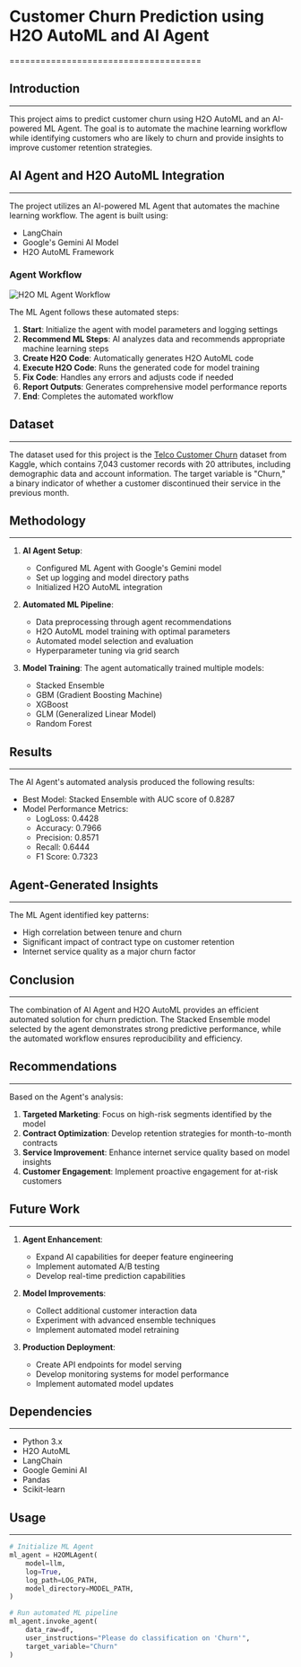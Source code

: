 # Customer Churn Prediction using H2O AutoML and AI Agent
=====================================

## Introduction
---------------

This project aims to predict customer churn using H2O AutoML and an AI-powered ML Agent. The goal is to automate the machine learning workflow while identifying customers who are likely to churn and provide insights to improve customer retention strategies.

## AI Agent and H2O AutoML Integration
---------------
The project utilizes an AI-powered ML Agent that automates the machine learning workflow. The agent is built using:
- LangChain
- Google's Gemini AI Model
- H2O AutoML Framework

### Agent Workflow
![H2O ML Agent Workflow](workflow_diagram.png)

The ML Agent follows these automated steps:
1. **Start**: Initialize the agent with model parameters and logging settings
2. **Recommend ML Steps**: AI analyzes data and recommends appropriate machine learning steps
3. **Create H2O Code**: Automatically generates H2O AutoML code
4. **Execute H2O Code**: Runs the generated code for model training
5. **Fix Code**: Handles any errors and adjusts code if needed
6. **Report Outputs**: Generates comprehensive model performance reports
7. **End**: Completes the automated workflow

## Dataset
------------

The dataset used for this project is the [Telco Customer Churn](https://www.kaggle.com/datasets/blastchar/telco-customer-churn) dataset from Kaggle, which contains 7,043 customer records with 20 attributes, including demographic data and account information. The target variable is "Churn," a binary indicator of whether a customer discontinued their service in the previous month.

## Methodology
--------------

1. **AI Agent Setup**: 
   - Configured ML Agent with Google's Gemini model
   - Set up logging and model directory paths
   - Initialized H2O AutoML integration

2. **Automated ML Pipeline**:
   - Data preprocessing through agent recommendations
   - H2O AutoML model training with optimal parameters
   - Automated model selection and evaluation
   - Hyperparameter tuning via grid search

3. **Model Training**: The agent automatically trained multiple models:
   - Stacked Ensemble
   - GBM (Gradient Boosting Machine)
   - XGBoost
   - GLM (Generalized Linear Model)
   - Random Forest

## Results
------------

The AI Agent's automated analysis produced the following results:

* Best Model: Stacked Ensemble with AUC score of 0.8287
* Model Performance Metrics:
  - LogLoss: 0.4428
  - Accuracy: 0.7966
  - Precision: 0.8571
  - Recall: 0.6444
  - F1 Score: 0.7323

## Agent-Generated Insights
--------------------------

The ML Agent identified key patterns:
- High correlation between tenure and churn
- Significant impact of contract type on customer retention
- Internet service quality as a major churn factor

## Conclusion
--------------

The combination of AI Agent and H2O AutoML provides an efficient automated solution for churn prediction. The Stacked Ensemble model selected by the agent demonstrates strong predictive performance, while the automated workflow ensures reproducibility and efficiency.

## Recommendations
------------------

Based on the Agent's analysis:
1. **Targeted Marketing**: Focus on high-risk segments identified by the model
2. **Contract Optimization**: Develop retention strategies for month-to-month contracts
3. **Service Improvement**: Enhance internet service quality based on model insights
4. **Customer Engagement**: Implement proactive engagement for at-risk customers

## Future Work
--------------

1. **Agent Enhancement**: 
   - Expand AI capabilities for deeper feature engineering
   - Implement automated A/B testing
   - Develop real-time prediction capabilities

2. **Model Improvements**:
   - Collect additional customer interaction data
   - Experiment with advanced ensemble techniques
   - Implement automated model retraining

3. **Production Deployment**:
   - Create API endpoints for model serving
   - Develop monitoring systems for model performance
   - Implement automated model updates

## Dependencies
--------------
- Python 3.x
- H2O AutoML
- LangChain
- Google Gemini AI
- Pandas
- Scikit-learn

## Usage
--------
```python
# Initialize ML Agent
ml_agent = H2OMLAgent(
    model=llm,
    log=True,
    log_path=LOG_PATH,
    model_directory=MODEL_PATH,
)

# Run automated ML pipeline
ml_agent.invoke_agent(
    data_raw=df,
    user_instructions="Please do classification on 'Churn'",
    target_variable="Churn"
)
```
